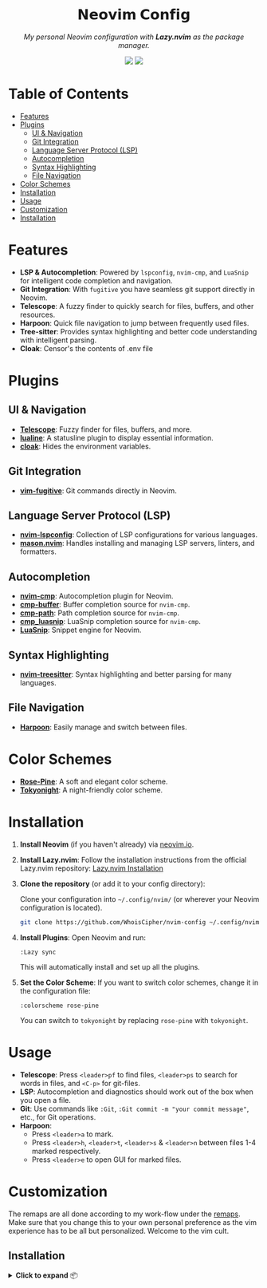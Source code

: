  <div align= "center">
    <h1>𝗡𝗲𝗼𝘃𝗶𝗺 𝗖𝗼𝗻𝗳𝗶𝗴</h1>
    <p><em>My personal Neovim configuration with <strong>Lazy.nvim</strong> as the package manager.</em></p>
    <p>
        <img src="https://img.shields.io/badge/Nvim-130445?style=flat&logo=neovim" />
        <img src="https://img.shields.io/badge/Lua-0b9fbd?style=flat&logo=lua&logoColor=6B6BB3" />
    </p>
</div>

# Table of Contents

- [Features](#features)
- [Plugins](#plugins)
  - [UI & Navigation](#ui--navigation)
  - [Git Integration](#git-integration)
  - [Language Server Protocol (LSP)](#language-server-protocol-lsp)
  - [Autocompletion](#autocompletion)
  - [Syntax Highlighting](#syntax-highlighting)
  - [File Navigation](#file-navigation)
- [Color Schemes](#color-schemes)
- [Installation](#installation)
- [Usage](#usage)
- [Customization](#customization)
- [Installation](#installation)


# Features

- **LSP & Autocompletion**: Powered by `lspconfig`, `nvim-cmp`, and `LuaSnip` for intelligent code completion and navigation.
- **Git Integration**: With `fugitive` you have seamless git support directly in Neovim.
- **Telescope**: A fuzzy finder to quickly search for files, buffers, and other resources.
- **Harpoon**: Quick file navigation to jump between frequently used files.
- **Tree-sitter**: Provides syntax highlighting and better code understanding with intelligent parsing.
- **Cloak**: Censor's the contents of .env file

# Plugins

## UI & Navigation
- **[Telescope](https://github.com/nvim-telescope/telescope.nvim)**: Fuzzy finder for files, buffers, and more.
- **[lualine](https://github.com/nvim-lualine/lualine.nvim)**: A statusline plugin to display essential information.
- **[cloak](https://github.com/laytan/cloak.nvim)**: Hides the environment variables.

## Git Integration
- **[vim-fugitive](https://github.com/tpope/vim-fugitive)**: Git commands directly in Neovim.

## Language Server Protocol (LSP)
- **[nvim-lspconfig](https://github.com/neovim/nvim-lspconfig)**: Collection of LSP configurations for various languages.
- **[mason.nvim](https://github.com/williamboman/mason.nvim)**: Handles installing and managing LSP servers, linters, and formatters.

## Autocompletion
- **[nvim-cmp](https://github.com/hrsh7th/nvim-cmp)**: Autocompletion plugin for Neovim.
- **[cmp-buffer](https://github.com/hrsh7th/cmp-buffer)**: Buffer completion source for `nvim-cmp`.
- **[cmp-path](https://github.com/hrsh7th/cmp-path)**: Path completion source for `nvim-cmp`.
- **[cmp_luasnip](https://github.com/saadparwaiz1/cmp_luasnip)**: LuaSnip completion source for `nvim-cmp`.
- **[LuaSnip](https://github.com/L3MON4D3/LuaSnip)**: Snippet engine for Neovim.

## Syntax Highlighting
- **[nvim-treesitter](https://github.com/nvim-treesitter/nvim-treesitter)**: Syntax highlighting and better parsing for many languages.

## File Navigation
- **[Harpoon](https://github.com/ThePrimeagen/harpoon)**: Easily manage and switch between files.

# Color Schemes
- **[Rose-Pine](https://github.com/rose-pine/neovim)**: A soft and elegant color scheme.
- **[Tokyonight](https://github.com/folke/tokyonight.nvim)**: A night-friendly color scheme.

# Installation

1. **Install Neovim** (if you haven't already) via [neovim.io](https://neovim.io/).

2. **Install Lazy.nvim**:
   Follow the installation instructions from the official Lazy.nvim repository:
   [Lazy.nvim Installation](https://github.com/folke/lazy.nvim)

3. **Clone the repository** (or add it to your config directory):

   Clone your configuration into `~/.config/nvim/` (or wherever your Neovim configuration is located).

   ```bash
   git clone https://github.com/WhoisCipher/nvim-config ~/.config/nvim
   ```

4. **Install Plugins**:
   Open Neovim and run:

   ```vim
   :Lazy sync
   ```

   This will automatically install and set up all the plugins.

5. **Set the Color Scheme**:
   If you want to switch color schemes, change it in the configuration file:

   ```vim
   :colorscheme rose-pine
   ```

   You can switch to `tokyonight` by replacing `rose-pine` with `tokyonight`.

# Usage

- **Telescope**: Press `<leader>pf` to find files, `<leader>ps` to search for words in files, and `<C-p>` for git-files.
- **LSP**: Autocompletion and diagnostics should work out of the box when you open a file.
- **Git**: Use commands like `:Git`, `:Git commit -m "your commit message"`, etc., for Git operations.
- **Harpoon**:
    - Press `<leader>a` to mark.
    - Press `<leader>h`, `<leader>t`, `<leader>s` & `<leader>n` between files 1-4 marked respectively.
    - Press `<leader>e` to open GUI for marked files.

# Customization

The remaps are all done according to my work-flow under the [remaps](lua/setup/remap.lua). Make sure that you change this to your own personal preference as the vim experience has to be all but personalized. Welcome to the vim cult.

## Installation

<details>
<summary><strong>Click to expand</strong> 📦</summary>

1. **Install Neovim** → [neovim.io](https://neovim.io/)
2. **Install Lazy.nvim** → [Lazy.nvim Installation](https://github.com/folke/lazy.nvim)
3. **Clone the repository**:
   ```bash
   git clone https://github.com/WhoisCipher/nvim-config ~/.config/nvim
